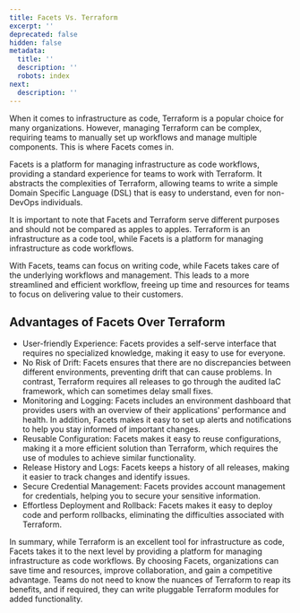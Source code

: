 ```yaml
---
title: Facets Vs. Terraform
excerpt: ''
deprecated: false
hidden: false
metadata:
  title: ''
  description: ''
  robots: index
next:
  description: ''
---
```

When it comes to infrastructure as code, Terraform is a popular choice for many organizations. However, managing Terraform can be complex, requiring teams to manually set up workflows and manage multiple components. This is where Facets comes in.

Facets is a platform for managing infrastructure as code workflows, providing a standard experience for teams to work with Terraform. It abstracts the complexities of Terraform, allowing teams to write a simple Domain Specific Language (DSL) that is easy to understand, even for non-DevOps individuals.

It is important to note that Facets and Terraform serve different purposes and should not be compared as apples to apples. Terraform is an infrastructure as a code tool, while Facets is a platform for managing infrastructure as code workflows.

With Facets, teams can focus on writing code, while Facets takes care of the underlying workflows and management. This leads to a more streamlined and efficient workflow, freeing up time and resources for teams to focus on delivering value to their customers.

## Advantages of Facets Over Terraform

* User-friendly Experience: Facets provides a self-serve interface that requires no specialized knowledge, making it easy to use for everyone.
* No Risk of Drift: Facets ensures that there are no discrepancies between different environments, preventing drift that can cause problems. In contrast, Terraform requires all releases to go through the audited IaC framework, which can sometimes delay small fixes.
* Monitoring and Logging: Facets includes an environment dashboard that provides users with an overview of their applications' performance and health. In addition, Facets makes it easy to set up alerts and notifications to help you stay informed of important changes.
* Reusable Configuration: Facets makes it easy to reuse configurations, making it a more efficient solution than Terraform, which requires the use of modules to achieve similar functionality.
* Release History and Logs: Facets keeps a history of all releases, making it easier to track changes and identify issues.
* Secure Credential Management: Facets provides account management for credentials, helping you to secure your sensitive information.
* Effortless Deployment and Rollback: Facets makes it easy to deploy code and perform rollbacks, eliminating the difficulties associated with Terraform.

In summary, while Terraform is an excellent tool for infrastructure as code, Facets takes it to the next level by providing a platform for managing infrastructure as code workflows. By choosing Facets, organizations can save time and resources, improve collaboration, and gain a competitive advantage. Teams do not need to know the nuances of Terraform to reap its benefits, and if required, they can write pluggable Terraform modules for added functionality.
